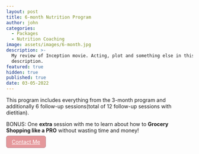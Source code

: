 ```yaml
---
layout: post
title: 6-month Nutrition Program
author: john
categories:
  - Packages
  - Nutrition Coaching
image: assets/images/6-month.jpg
description: >-
  My review of Inception movie. Acting, plot and something else in this short
  description.
featured: true
hidden: true
published: true
date: 03-05-2022
---
```


This program includes everything from the 3-month program and additionally 6 follow-up sessions(total of 12 follow-up sessions with dietitian). 

BONUS: One **extra** session with me to learn about how to **Grocery Shopping like a PRO** without wasting time and money! 

 <a href="mailto:hello@dietitiannewyork.com" style="background: #E5989B;color: white;border-radius: 6px;box-sizing: border-box;border: 1px solid #B5838D;min-height: 40px;padding: 7px 14px;text-align: center;">Contact Me</a>
